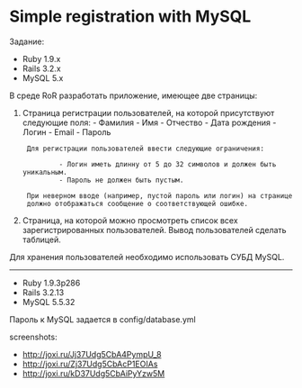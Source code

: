 Simple registration with MySQL
=================

Задание: 

* Ruby 1.9.x
* Rails 3.2.x
* MySQL 5.x

В среде RoR разработать приложение, имеющее две страницы:

1. Страница регистрации пользователей, на которой присутствуют
   следующие поля:
		- Фамилия
		- Имя
		- Отчество
		- Дата рождения
		- Логин
		- Email
		- Пароль

		Для регистрации пользователей ввести следующие ограничения:

				- Логин иметь длинну от 5 до 32 символов и должен быть уникальным.
				- Пароль не должен быть пустым.

		При неверном вводе (например, пустой пароль или логин) на странице
		должно отображаться сообщение о соответствующей ошибке.

2. Страница, на которой можно просмотреть список всех зарегистрированных пользователей.
Вывод пользователей сделать таблицей.

Для хранения пользователей необходимо использовать СУБД MySQL.

----------------------------

* Ruby 1.9.3p286
* Rails 3.2.13
* MySQL 5.5.32

Пароль к MySQL задается в config/database.yml

screenshots:

+ http://joxi.ru/Jj37Udg5CbA4PympU_8
+ http://joxi.ru/Zj37Udg5CbAcP1EOIAs
+ http://joxi.ru/kD37Udg5CbAiPyYzw5M

